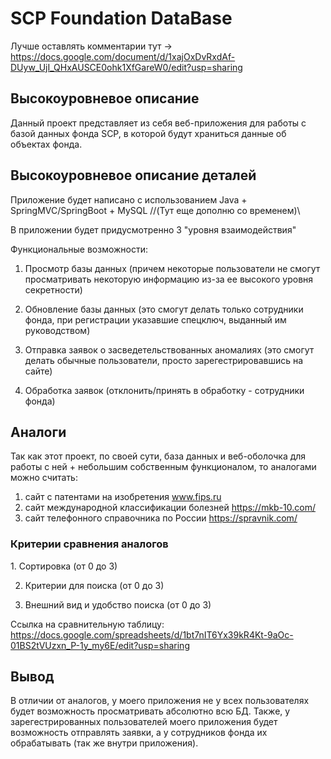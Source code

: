# SCP Foundation DataBase
Лучше оставлять комментарии тут -> https://docs.google.com/document/d/1xajOxDvRxdAf-DUyw_UjI_QHxAUSCE0ohk1XfGareW0/edit?usp=sharing
<h2>Высокоуровневое описание</h2>
Данный проект представляет из себя веб-приложения для работы с базой данных фонда SCP, в которой будут храниться данные об объектах фонда.

<h2>Высокоуровневое описание деталей</h2>

Приложение будет написано с использованием Java + SpringMVC/SpringBoot + MySQL //(Тут еще дополню со временем)\\

В приложении будет придусмотренно 3 "уровня взаимодействия"

Функциональные возможности:
1) Просмотр базы данных (причем некоторые пользователи не смогут просматривать некоторую информацию из-за ее высокого уровня секретности)

2) Обновление базы данных (это смогут делать только сотрудники фонда, при регистрации указавшие спецключ, выданный им руководством)

3) Отправка заявок о засведетельствованных аномалиях (это смогут делать обычные пользователи, просто зарегестрировавшись на сайте)

4) Обработка заявок (отклонить/принять в обработку - сотрудники фонда)

<h2>Аналоги</h2>
  
  Так как этот проект, по своей сути, база данных и веб-оболочка для работы с ней + небольшим собственным функционалом, то аналогами можно считать:
  1) сайт с патентами на изобретения www.fips.ru
  2) сайт международной классификации болезней https://mkb-10.com/
  3) сайт телефонного справочника по России https://spravnik.com/

<h3>Критерии сравнения аналогов</h3>
1. Сортировка (от 0 до 3)
 
2) Критерии для поиска (от 0 до 3)

3) Внешний вид и удобство поиска (от 0 до 3)

Ссылка на сравнительную таблицу:
https://docs.google.com/spreadsheets/d/1bt7nIT6Yx39kR4Kt-9aOc-01BS2tVUzxn_P-1y_my6E/edit?usp=sharing

<h2>Вывод</h2>
В отличии от аналогов, у моего приложения не у всех пользователях будет возможность просматривать абсолютно всю БД. Также, у зарегестрированных пользователей моего приложения будет возможность отправлять заявки, а у сотрудников фонда их обрабатывать (так же внутри приложения).
